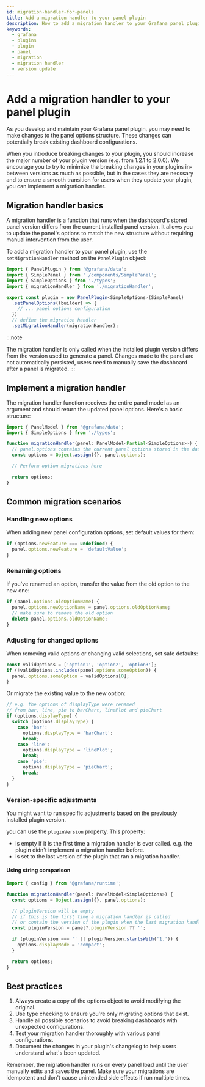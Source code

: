 ```yaml
---
id: migration-handler-for-panels
title: Add a migration handler to your panel plugin
description: How to add a migration handler to your Grafana panel plugin for seamless updates.
keywords:
  - grafana
  - plugins
  - plugin
  - panel
  - migration
  - migration handler
  - version update
---
```


# Add a migration handler to your panel plugin

As you develop and maintain your Grafana panel plugin, you may need to make changes to the panel options structure. These changes can potentially break existing dashboard configurations.

When you introduce breaking changes to your plugin, you should increase the major number of your plugin version (e.g. from 1.2.1 to 2.0.0). We encourage you to try to minimize the breaking changes in your plugins in-between versions as much as possible, but in the cases they are necssary and to ensure a smooth transition for users when they update your plugin, you can implement a migration handler.

## Migration handler basics

A migration handler is a function that runs when the dashboard's stored panel version differs from the current installed panel version. It allows you to update the panel's options to match the new structure without requiring manual intervention from the user.

To add a migration handler to your panel plugin, use the `setMigrationHandler` method on the `PanelPlugin` object:

```ts title="module.ts"
import { PanelPlugin } from '@grafana/data';
import { SimplePanel } from './components/SimplePanel';
import { SimpleOptions } from './types';
import { migrationHandler } from './migrationHandler';

export const plugin = new PanelPlugin<SimpleOptions>(SimplePanel)
  .setPanelOptions((builder) => {
    // ... panel options configuration
  })
  // define the migration handler
  .setMigrationHandler(migrationHandler);
```

:::note

The migration handler is only called when the installed plugin version differs from the version used to generate a panel. Changes made to the panel are not automatically persisted, users need to manually save the dashboard after a panel is migrated.
:::

## Implement a migration handler

The migration handler function receives the entire panel model as an argument and should return the updated panel options. Here's a basic structure:

```ts title="migrationHandler.ts"
import { PanelModel } from '@grafana/data';
import { SimpleOptions } from './types';

function migrationHandler(panel: PanelModel<Partial<SimpleOptions>>) {
  // panel.options contains the current panel options stored in the dashboard
  const options = Object.assign({}, panel.options);

  // Perform option migrations here

  return options;
}
```

## Common migration scenarios

### Handling new options

When adding new panel configuration options, set default values for them:

```ts
if (options.newFeature === undefined) {
  panel.options.newFeature = 'defaultValue';
}
```

### Renaming options

If you've renamed an option, transfer the value from the old option to the new one:

```ts
if (panel.options.oldOptionName) {
  panel.options.newOptionName = panel.options.oldOptionName;
  // make sure to remove the old option
  delete panel.options.oldOptionName;
}
```

### Adjusting for changed options

When removing valid options or changing valid selections, set safe defaults:

```ts
const validOptions = ['option1', 'option2', 'option3'];
if (!validOptions.includes(panel.options.someOption)) {
  panel.options.someOption = validOptions[0];
}
```

Or migrate the existing value to the new option:

```ts
// e.g. the options of displayType were renamed
// from bar, line, pie to barChart, linePlot and pieChart
if (options.displayType) {
  switch (options.displayType) {
    case 'bar':
      options.displayType = 'barChart';
      break;
    case 'line':
      options.displayType = 'linePlot';
      break;
    case 'pie':
      options.displayType = 'pieChart';
      break;
  }
}
```

### Version-specific adjustments

You might want to run specific adjustments based on the previously installed plugin version.

you can use the `pluginVersion` property. This property:

- is empty if it is the first time a migration handler is ever called. e.g. the plugin didn't implement a migration handler before.
- is set to the last version of the plugin that ran a migration handler.

#### Using string comparison

```ts title="migrationHandler.ts"
import { config } from '@grafana/runtime';

function migrationHandler(panel: PanelModel<SimpleOptions>) {
  const options = Object.assign({}, panel.options);

  // pluginVersion will be empty
  // if this is the first time a migration handler is called
  // or contain the version of the plugin when the last migration handler was called
  const pluginVersion = panel?.pluginVersion ?? '';

  if (pluginVersion === '' || pluginVersion.startsWith('1.')) {
    options.displayMode = 'compact';
  }

  return options;
}
```

## Best practices

1. Always create a copy of the options object to avoid modifying the original.
2. Use type checking to ensure you're only migrating options that exist.
3. Handle all possible scenarios to avoid breaking dashboards with unexpected configurations.
4. Test your migration handler thoroughly with various panel configurations.
5. Document the changes in your plugin's changelog to help users understand what's been updated.

Remember, the migration handler runs on every panel load until the user manually edits and saves the panel. Make sure your migrations are idempotent and don't cause unintended side effects if run multiple times.
